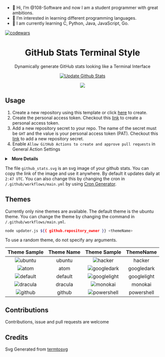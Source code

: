 - 👋 Hi, I’m @108-Software and now I am a student programmer with great ambitions.
- 👀 I’m interested in learning different programming languages.
- 🌱 I am currently learning C, Python, Java, JavaScript, Go.


[![codewars](https://www.codewars.com/users/Flisthdo/badges/large)](https://www.codewars.com/users/Flisthdo)
<!---
108-Software/108-Software is a ✨ special ✨ repository because its `README.md` (this file) appears on your GitHub profile.
You can click the Preview link to take a look at your changes.
--->
<h1 align='center'>GitHub Stats Terminal Style</h1>
<p align='center'>Dynamically generate GitHub stats looking like a Terminal Interface </p>

<p align="center" >
  <a href="https://github.com/yogeshwaran01/github-stats-terminal-style/actions/workflows/main.yml">
    <img src="https://github.com/yogeshwaran01/github-stats-terminal-style/actions/workflows/main.yml/badge.svg" alt="Update Github Stats" title="Terminal Style GitHub Stats">
  </a>
</p>

<p align='center'>
  <img align="center" src="./github_stats.svg">
</p>

## Usage

1. Create a new repository using this template or click [here](https://github.com/yogeshwaran01/github-stats-terminal-style/generate) to create.
2. Create the personal access token. Checkout this [link](https://docs.github.com/en/github/authenticating-to-github/keeping-your-account-and-data-secure/creating-a-personal-access-token) to create a personal access token.
3. Add a new repository secret to your repo. The name of the secret must be `GHT` and the value is your personal access token (PAT). Checkout this [link](https://docs.github.com/en/actions/reference/encrypted-secrets) to add a new repository secret.
4. Enable `Allow GitHub Actions to create and approve pull requests` in General Action Settings
<details>
  <summary><b>&nbsp;&nbsp;More Details</b></summary>
  <br/>
  <p> 

### 🔑 Authentication & Permissions  
To allow GitHub Actions to commit and push changes, follow these steps:
### Setting Up Personal Access Token (PAT)  
1️⃣ Go to **Settings** → **Developer settings** → **Personal access tokens**.  
2️⃣ Click on **Generate a new token (classic)**.  
3️⃣ Select the required scopes:  
   - ✅ `repo` → Full control of private repositories.  
   - ✅ `workflow` → Allows GitHub Actions to trigger workflows.
 
**⚠️ Important:** Copy the token as it will disappear once you leave the page.  

### Adding the Token as a Secret  
1️⃣ Go to **Repository Settings** → **Secrets and Variables** → **Actions**.  
2️⃣ Click **New Repository Secret**.  
3️⃣ Name it **GHT** and paste the copied PAT in the input box.  
4️⃣ Save it.  

**⚠️ Security Tip:** Never expose your PAT publicly. Store it securely as it grants repo modification permissions.  

### Grant Workflow Permissions  
1️⃣ Go to your **GitHub Repository Settings**.  
2️⃣ Navigate to **Actions** under **Code and Automation**.  
3️⃣ Select **General** from the dropdown.  
4️⃣ Scroll down to **Workflow Permissions**.  
5️⃣ Choose **Read and write permissions**.  
6️⃣ Save the settings. ✅  

---  

## Running Workflows  
 **Manual Execution**  
1️⃣ Navigate to the **Actions** tab in your repository.  
2️⃣ Under **All Workflows**, select the `main.yml` file to run.  
3️⃣ Click **Run Workflow** to manually trigger the workflow for testing.  

 **Automated Execution**  
The workflows are scheduled to run **automatically at defined UTC times**.  
After a successful run, your generated files can be embedded into your **README** file. 📄 </p>

</details>


The file `github_stats.svg` is an svg image of your github stats. You can copy the link of the image and use it anywhere. By default it updates daily at `2:47 UTC`. You can also change this by changing the cron in `/.github/workflows/main.yml` by using [Cron Generator](https://crontab.guru/).

## Themes

Currently only nine themes are available. The default theme is the ubuntu theme. You can change the theme by changing the command in `/.github/workflows/main.yml`.

```bash
node updater.js ${{ github.repository_owner }} <themeName>
```

To use a random theme, do not specify any arguments.

|                           **Theme Sample**                            | **Theme Name** |         **Theme Sample**        |  **ThemeName** |
| :-------------------------------------------------------------------: | :------------: | :------------------------------:| :-------------: |
|      <img align="center" src="https://cdn.jsdelivr.net/gh/yogeshwaran01/github-stats-terminal-style@latest/themes/ubuntu.svg" alt="ubuntu">      |     ubuntu     | <img align="center" src="https://cdn.jsdelivr.net/gh/yogeshwaran01/github-stats-terminal-style@latest/themes/hacker.svg" alt="hacker">  |   hacker   |
|        <img align="center" src="https://cdn.jsdelivr.net/gh/yogeshwaran01/github-stats-terminal-style@latest/themes/atom.svg" alt="atom">        |      atom      | <img align="center" src="https://cdn.jsdelivr.net/gh/yogeshwaran01/github-stats-terminal-style@latest/themes/googledark.svg" alt="googledark">  |   googledark   |
|     <img align="center" src="https://cdn.jsdelivr.net/gh/yogeshwaran01/github-stats-terminal-style@latest/themes/default.svg" alt="default">     |    default     | <img align="center" src="https://cdn.jsdelivr.net/gh/yogeshwaran01/github-stats-terminal-style@latest/themes/googlelight.svg" alt="googlelight"> |  googlelight   |
|     <img align="center" src="https://cdn.jsdelivr.net/gh/yogeshwaran01/github-stats-terminal-style@latest/themes/dracula.svg" alt="dracula">     |    dracula     | <img align="center" src="https://cdn.jsdelivr.net/gh/yogeshwaran01/github-stats-terminal-style@latest/themes/monokai.svg" alt="monokai">     |    monokai     |
|      <img align="center" src="https://cdn.jsdelivr.net/gh/yogeshwaran01/github-stats-terminal-style@latest/themes/github.svg" alt="github">      |     github     | <img align="center" src="https://cdn.jsdelivr.net/gh/yogeshwaran01/github-stats-terminal-style@latest/themes/powershell.svg" alt="powershell">  |   powershell   |

## Contributions

Contributions, issue and pull requests are welcome

## Credits

Svg Generated from [termtosvg](https://github.com/nbedos/termtosvg)
